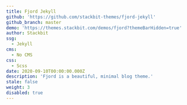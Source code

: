 ```yaml
---
title: Fjord Jekyll
github: 'https://github.com/stackbit-themes/fjord-jekyll'
github_branch: master
demo: 'https://themes.stackbit.com/demos/fjord?themeBarHidden=true'
author: Stackbit
ssg:
  - Jekyll
cms:
  - No CMS
css:
  - Scss
date: 2020-09-10T00:00:00.000Z
description: 'Fjord is a beautiful, minimal blog theme.'
stale: false
weight: 3
disabled: true
---
```

